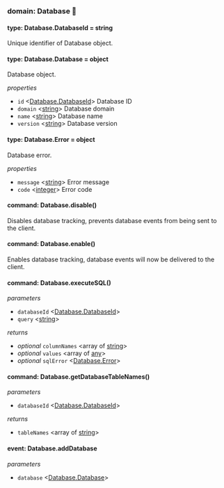 
### domain: Database 🌱


#### type: Database.DatabaseId = string

Unique identifier of Database object.


#### type: Database.Database = object

Database object.

*properties*
-  `id` <[Database.DatabaseId]> Database ID
-  `domain` <[string]> Database domain
-  `name` <[string]> Database name
-  `version` <[string]> Database version


#### type: Database.Error = object

Database error.

*properties*
-  `message` <[string]> Error message
-  `code` <[integer]> Error code


#### command: Database.disable()

Disables database tracking, prevents database events from being sent to the client.


#### command: Database.enable()

Enables database tracking, database events will now be delivered to the client.


#### command: Database.executeSQL()

*parameters*
-  `databaseId` <[Database.DatabaseId]> 
-  `query` <[string]> 

*returns*
- *optional* `columnNames` <array of [string]> 
- *optional* `values` <array of [any]> 
- *optional* `sqlError` <[Database.Error]> 


#### command: Database.getDatabaseTableNames()

*parameters*
-  `databaseId` <[Database.DatabaseId]> 

*returns*
-  `tableNames` <array of [string]> 


#### event: Database.addDatabase

*parameters*
-  `database` <[Database.Database]> 

[Database.DatabaseId]: database.md#type-databasedatabaseid--string "Database.DatabaseId"
[Database.Error]: database.md#type-databaseerror--object "Database.Error"
[Database.Database]: database.md#type-databasedatabase--object "Database.Database"
[boolean]: https://developer.mozilla.org/en-US/docs/Web/JavaScript/Reference/Global_Objects/JSON "JSON boolean"
[string]: https://developer.mozilla.org/en-US/docs/Web/JavaScript/Reference/Global_Objects/JSON "JSON string"
[number]: https://developer.mozilla.org/en-US/docs/Web/JavaScript/Reference/Global_Objects/JSON "JSON number"
[integer]: https://developer.mozilla.org/en-US/docs/Web/JavaScript/Reference/Global_Objects/JSON "JSON integer"
[object]: https://developer.mozilla.org/en-US/docs/Web/JavaScript/Reference/Global_Objects/JSON "JSON object"
[any]: https://developer.mozilla.org/en-US/docs/Web/JavaScript/Reference/Global_Objects/JSON "JSON any"